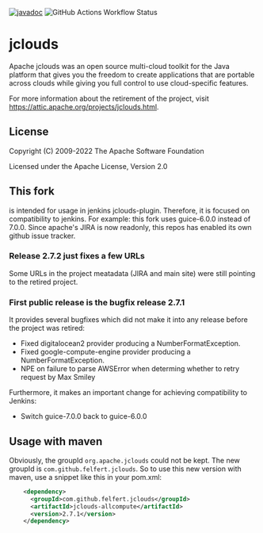 [![javadoc](https://javadoc.io/badge2/com.github.felfert.jclouds/jclouds/javadoc.svg)](https://javadoc.io/doc/com.github.felfert.jclouds/jclouds) ![GitHub Actions Workflow Status](https://img.shields.io/github/actions/workflow/status/felfert/jclouds/ci.yaml)

# jclouds

Apache jclouds was an open source multi-cloud toolkit for the Java platform that gives you the freedom to create applications that are portable across clouds while giving you full control to use cloud-specific features.

For more information about the retirement of the project, visit https://attic.apache.org/projects/jclouds.html.

## License
Copyright (C) 2009-2022 The Apache Software Foundation

Licensed under the Apache License, Version 2.0

## This fork

is intended for usage in jenkins jclouds-plugin. Therefore, it is focused on compatibility to jenkins.
For example: this fork uses guice-6.0.0 instead of 7.0.0. Since apache's JIRA is now readonly, this
repos has enabled its own github issue tracker.

### Release 2.7.2 just fixes a few URLs
Some URLs in the project meatadata (JIRA and main site) were still pointing to the retired project.

### First public release is the bugfix release 2.7.1

It provides several bugfixes which did not make it into any release before the project was retired:

- Fixed digitalocean2 provider producing a NumberFormatException.
- Fixed google-compute-engine provider producing a NumberFormatException.
- NPE on failure to parse AWSError when determing whether to retry request by Max Smiley

Furthermore, it makes an important change for achieving compatibility to Jenkins:
- Switch guice-7.0.0 back to guice-6.0.0

## Usage with maven

Obviously, the groupId `org.apache.jclouds` could not be kept. The new groupId is `com.github.felfert.jclouds`.
So to use this new version with maven, use a snippet like this in your pom.xml:
```xml
    <dependency>
      <groupId>com.github.felfert.jclouds</groupId>
      <artifactId>jclouds-allcompute</artifactId>
      <version>2.7.1</version>
    </dependency>
```
